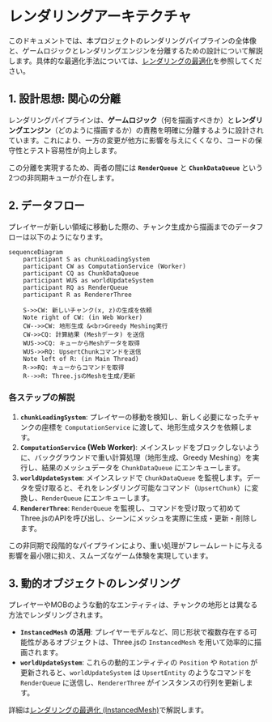 # レンダリングアーキテクチャ

このドキュメントでは、本プロジェクトのレンダリングパイプラインの全体像と、ゲームロジックとレンダリングエンジンを分離するための設計について解説します。具体的な最適化手法については、[レンダリングの最適化](./../features/rendering.md)を参照してください。

## 1. 設計思想: 関心の分離

レンダリングパイプラインは、**ゲームロジック**（何を描画すべきか）と**レンダリングエンジン**（どのように描画するか）の責務を明確に分離するように設計されています。これにより、一方の変更が他方に影響を与えにくくなり、コードの保守性とテスト容易性が向上します。

この分離を実現するため、両者の間には **`RenderQueue`** と **`ChunkDataQueue`** という2つの非同期キューが介在します。

## 2. データフロー

プレイヤーが新しい領域に移動した際の、チャンク生成から描画までのデータフローは以下のようになります。

```mermaid
sequenceDiagram
    participant S as chunkLoadingSystem
    participant CW as ComputationService (Worker)
    participant CQ as ChunkDataQueue
    participant WUS as worldUpdateSystem
    participant RQ as RenderQueue
    participant R as RendererThree

    S->>CW: 新しいチャンク(x, z)の生成を依頼
    Note right of CW: (in Web Worker)
    CW-->>CW: 地形生成 &<br>Greedy Meshing実行
    CW->>CQ: 計算結果 (Meshデータ) を送信
    WUS->>CQ: キューからMeshデータを取得
    WUS->>RQ: UpsertChunkコマンドを送信
    Note left of R: (in Main Thread)
    R->>RQ: キューからコマンドを取得
    R-->>R: Three.jsのMeshを生成/更新
```

### 各ステップの解説

1.  **`chunkLoadingSystem`**: プレイヤーの移動を検知し、新しく必要になったチャンクの座標を `ComputationService` に渡して、地形生成タスクを依頼します。
2.  **`ComputationService` (Web Worker)**: メインスレッドをブロックしないように、バックグラウンドで重い計算処理（地形生成、Greedy Meshing）を実行し、結果のメッシュデータを `ChunkDataQueue` にエンキューします。
3.  **`worldUpdateSystem`**: メインスレッドで `ChunkDataQueue` を監視します。データを受け取ると、それをレンダリング可能なコマンド（`UpsertChunk`）に変換し、`RenderQueue` にエンキューします。
4.  **`RendererThree`**: `RenderQueue` を監視し、コマンドを受け取って初めてThree.jsのAPIを呼び出し、シーンにメッシュを実際に生成・更新・削除します。

この非同期で段階的なパイプラインにより、重い処理がフレームレートに与える影響を最小限に抑え、スムーズなゲーム体験を実現しています。

## 3. 動的オブジェクトのレンダリング

プレイヤーやMOBのような動的なエンティティは、チャンクの地形とは異なる方法でレンダリングされます。

-   **`InstancedMesh` の活用**: プレイヤーモデルなど、同じ形状で複数存在する可能性があるオブジェクトは、Three.jsの `InstancedMesh` を用いて効率的に描画されます。
-   **`worldUpdateSystem`**: これらの動的エンティティの `Position` や `Rotation` が更新されると、`worldUpdateSystem` は `UpsertEntity` のようなコマンドを `RenderQueue` に送信し、`RendererThree` がインスタンスの行列を更新します。

詳細は[レンダリングの最適化 (InstancedMesh)](./../features/rendering.md#instancedmesh-による最適化)で解説します。
